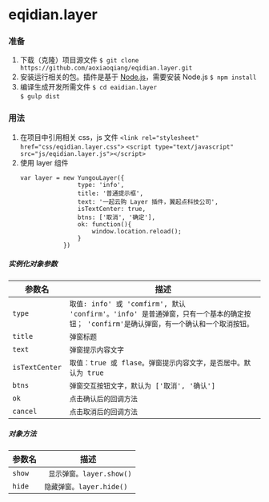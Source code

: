# eqidian.layer

### 准备
1. 下载（克隆）项目源文件
	`$ git clone https://github.com/aoxiaoqiang/eqidian.layer.git`
2. 安装运行相关的包。插件是基于 [Node.js](https://nodejs.org)，需要安装 Node.js
	`$ npm install`
3. 编译生成开发所需文件
	`$ cd eaidian.layer`  
	`$ gulp dist`


### 用法
1. 在项目中引用相关 css，js 文件
	`<link rel="stylesheet" href="css/eqidian.layer.css">`
	`<script type="text/javascript" src="js/eqidian.layer.js"></script>`
2. 使用 layer 组件
	```
	var layer = new YungouLayer({
			        type: 'info',
			        title: '普通提示框',
			        text: '一起云购 Layer 插件，翼起点科技公司',
			        isTextCenter: true,
			        btns: ['取消', '确定'],
			        ok: function(){
			            window.location.reload();
			        }
			    })
	```

##### 实例化对象参数
| 参数名 | 描述 |
|-----|----|
| `type`    | `取值: info' 或 'comfirm', 默认 'confirm'。'info' 是普通弹窗，只有一个基本的确定按钮； 'confirm'是确认弹窗，有一个确认和一个取消按钮。`|
| `title`  | `弹窗标题`    |
| `text`    | `弹窗提示内容文字`    |
| `isTextCenter`    | `取值：true 或 flase。弹窗提示内容文字，是否居中。默认为 true`    |
| `btns`    | `弹窗交互按钮文字，默认为 ['取消', '确认']`    |
| `ok`    | `点击确认后的回调方法`    |
| `cancel`    | `点击取消后的回调方法`    |

##### 对象方法
| 参数名 | 描述 |
|-----|----|
| `show`    | ` 显示弹窗。layer.show()`|
| `hide`  | `隐藏弹窗。layer.hide()`    |



